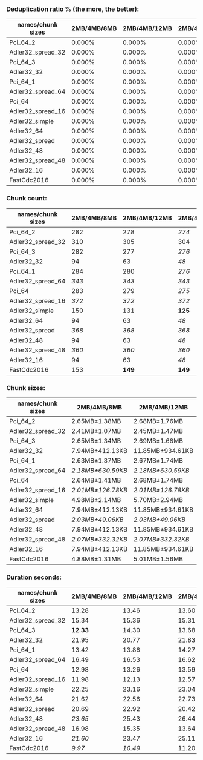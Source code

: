 ### Deduplication ratio % (the more, the better):

| names/chunk sizes | 2MB/4MB/8MB | 2MB/4MB/12MB | 2MB/4MB/16MB | 1MB/4MB/16MB | 2MB/4MB/5MB | 2MB/4MB/6MB | 2MB/4MB/7MB | 3MB/4MB/6MB | 2MB/4MB/20MB | 2MB/4MB/32MB |
| --------------- | --------- | ---------- | ---------- | ---------- | --------- | --------- | --------- | --------- | ---------- | ---------- |
| Pci_64_2        | 0.000%    | 0.000%     | 0.000%     | **0.484%** | 0.000%    | 0.000%    | 0.000%    | 0.000%    | 0.000%     | 0.000%     |
| Adler32_spread_32 | 0.000%    | 0.000%     | 0.000%     | **0.140%** | 0.000%    | 0.000%    | 0.000%    | 0.000%    | 0.000%     | 0.000%     |
| Pci_64_3        | 0.000%    | 0.000%     | 0.000%     | **0.484%** | 0.000%    | 0.000%    | 0.000%    | 0.000%    | 0.000%     | 0.000%     |
| Adler32_32      | 0.000%    | 0.000%     | 0.000%     | 0.000%     | 0.000%    | 0.000%    | 0.000%    | 0.000%    | 0.000%     | 0.000%     |
| Pci_64_1        | 0.000%    | 0.000%     | 0.000%     | **0.484%** | 0.000%    | 0.000%    | 0.000%    | 0.000%    | 0.000%     | 0.000%     |
| Adler32_spread_64 | 0.000%    | 0.000%     | 0.000%     | 0.000%     | 0.000%    | 0.000%    | 0.000%    | 0.000%    | 0.000%     | 0.000%     |
| Pci_64          | 0.000%    | 0.000%     | 0.000%     | **0.484%** | 0.000%    | 0.000%    | 0.000%    | 0.000%    | 0.000%     | 0.000%     |
| Adler32_spread_16 | 0.000%    | 0.000%     | 0.000%     | **0.537%** | 0.000%    | 0.000%    | 0.000%    | 0.000%    | 0.000%     | 0.000%     |
| Adler32_simple  | 0.000%    | 0.000%     | 0.000%     | 0.000%     | 0.000%    | 0.000%    | 0.000%    | 0.000%    | 0.000%     | 0.000%     |
| Adler32_64      | 0.000%    | 0.000%     | 0.000%     | 0.000%     | 0.000%    | 0.000%    | 0.000%    | 0.000%    | 0.000%     | 0.000%     |
| Adler32_spread  | 0.000%    | 0.000%     | 0.000%     | 0.000%     | 0.000%    | 0.000%    | 0.000%    | 0.000%    | 0.000%     | 0.000%     |
| Adler32_48      | 0.000%    | 0.000%     | 0.000%     | 0.000%     | 0.000%    | 0.000%    | 0.000%    | 0.000%    | 0.000%     | 0.000%     |
| Adler32_spread_48 | 0.000%    | 0.000%     | 0.000%     | **0.429%** | 0.000%    | 0.000%    | 0.000%    | 0.000%    | 0.000%     | 0.000%     |
| Adler32_16      | 0.000%    | 0.000%     | 0.000%     | 0.000%     | 0.000%    | 0.000%    | 0.000%    | 0.000%    | 0.000%     | 0.000%     |
| FastCdc2016     | 0.000%    | 0.000%     | 0.000%     | 0.000%     | 0.000%    | 0.000%    | 0.000%    | 0.000%    | 0.000%     | 0.000%     |

### Chunk count:

| names/chunk sizes | 2MB/4MB/8MB | 2MB/4MB/12MB | 2MB/4MB/16MB | 1MB/4MB/16MB | 2MB/4MB/5MB | 2MB/4MB/6MB | 2MB/4MB/7MB | 3MB/4MB/6MB | 2MB/4MB/20MB | 2MB/4MB/32MB |
| --------------- | --------- | ---------- | ---------- | ---------- | --------- | --------- | --------- | --------- | ---------- | ---------- |
| Pci_64_2        | 282       | 278        | *274*      | 477        | 290       | 287       | 283       | **207**   | *274*      | *274*      |
| Adler32_spread_32 | 310       | 305        | 304        | 563        | 314       | 313       | 310       | **221**   | *302*      | *302*      |
| Pci_64_3        | 282       | 277        | *276*      | 476        | 289       | 286       | 284       | **207**   | *276*      | *276*      |
| Adler32_32      | 94        | 63         | *48*       | *48*       | 150       | 125       | 108       | 125       | *38*       | **25**     |
| Pci_64_1        | 284       | 280        | *276*      | 485        | 292       | 289       | 287       | **209**   | *276*      | *276*      |
| Adler32_spread_64 | *343*     | *343*      | *343*      | 643        | 344       | *343*     | *343*     | **233**   | *343*      | *343*      |
| Pci_64          | 283       | 279        | *275*      | 486        | 293       | 290       | 288       | **209**   | *275*      | *275*      |
| Adler32_spread_16 | *372*     | *372*      | *372*      | 738        | *372*     | *372*     | *372*     | **249**   | *372*      | *372*      |
| Adler32_simple  | 150       | 131        | **125**    | 152        | 181       | 172       | 151       | 144       | *130*      | *130*      |
| Adler32_64      | 94        | 63         | *48*       | *48*       | 150       | 125       | 108       | 125       | *38*       | **25**     |
| Adler32_spread  | *368*     | *368*      | *368*      | 724        | *368*     | *368*     | *368*     | **247**   | *368*      | *368*      |
| Adler32_48      | 94        | 63         | *48*       | *48*       | 150       | 125       | 108       | 125       | *38*       | **25**     |
| Adler32_spread_48 | *360*     | *360*      | *360*      | 693        | *360*     | *360*     | *360*     | **242**   | *360*      | *360*      |
| Adler32_16      | 94        | 63         | *48*       | *48*       | 150       | 125       | 108       | 125       | *38*       | **25**     |
| FastCdc2016     | 153       | **149**    | **149**    | 154        | 168       | 160       | 156       | 156       | **149**    | **149**    |

### Chunk sizes:

| names/chunk sizes | 2MB/4MB/8MB      | 2MB/4MB/12MB     | 2MB/4MB/16MB     | 1MB/4MB/16MB   | 2MB/4MB/5MB        | 2MB/4MB/6MB      | 2MB/4MB/7MB      | 3MB/4MB/6MB         | 2MB/4MB/20MB     | 2MB/4MB/32MB     |
| --------------- | ---------------- | ---------------- | ---------------- | -------------- | ------------------ | ---------------- | ---------------- | ------------------- | ---------------- | ---------------- |
| Pci_64_2        | 2.65MB±1.38MB    | 2.68MB±1.76MB    | *2.72MB±2.09MB*  | 1.56MB±1.79MB  | 2.57MB±969.12KB    | 2.60MB±1.11MB    | 2.64MB±1.29MB    | **3.61MB±976.17KB** | *2.72MB±2.10MB*  | *2.72MB±2.10MB*  |
| Adler32_spread_32 | 2.41MB±1.07MB    | 2.45MB±1.47MB    | 2.46MB±1.66MB    | 1.33MB±1.33MB  | 2.38MB±789.73KB    | 2.38MB±907.25KB  | 2.41MB±1023.15KB | **3.38MB±827.01KB** | *2.47MB±1.87MB*  | *2.47MB±1.89MB*  |
| Pci_64_3        | 2.65MB±1.34MB    | 2.69MB±1.68MB    | *2.70MB±1.81MB*  | 1.57MB±1.62MB  | 2.58MB±965.28KB    | 2.61MB±1.09MB    | 2.63MB±1.23MB    | **3.61MB±933.03KB** | *2.70MB±1.81MB*  | *2.70MB±1.81MB*  |
| Adler32_32      | 7.94MB±412.13KB  | 11.85MB±934.61KB | 15.55MB±2.16MB   | 15.55MB±2.16MB | **4.98MB±240.62KB** | *5.97MB±263.31KB* | 6.91MB±717.02KB  | *5.97MB±263.31KB*   | 19.64MB±1.77MB   | 29.86MB±7.27MB   |
| Pci_64_1        | 2.63MB±1.37MB    | 2.67MB±1.74MB    | *2.70MB±2.06MB*  | 1.54MB±1.74MB  | 2.56MB±969.43KB    | 2.58MB±1.10MB    | 2.60MB±1.23MB    | **3.57MB±952.52KB** | *2.70MB±2.07MB*  | *2.70MB±2.07MB*  |
| Adler32_spread_64 | *2.18MB±630.59KB* | *2.18MB±630.59KB* | *2.18MB±630.59KB* | 1.16MB±585.42KB | 2.17MB±519.52KB    | *2.18MB±610.79KB* | *2.18MB±628.72KB* | **3.20MB±592.04KB** | *2.18MB±630.59KB* | *2.18MB±630.59KB* |
| Pci_64          | 2.64MB±1.41MB    | 2.68MB±1.74MB    | *2.71MB±2.06MB*  | 1.54MB±1.76MB  | 2.55MB±956.49KB    | 2.57MB±1.09MB    | 2.59MB±1.26MB    | **3.57MB±1006.03KB** | *2.71MB±2.07MB*  | *2.71MB±2.07MB*  |
| Adler32_spread_16 | *2.01MB±126.78KB* | *2.01MB±126.78KB* | *2.01MB±126.78KB* | 1.01MB±66.43KB | *2.01MB±126.78KB*  | *2.01MB±126.78KB* | *2.01MB±126.78KB* | **3.00MB±174.07KB** | *2.01MB±126.78KB* | *2.01MB±126.78KB* |
| Adler32_simple  | 4.98MB±2.14MB    | 5.70MB±2.94MB    | 5.97MB±3.84MB    | *4.91MB±3.58MB* | **4.12MB±1.01MB**  | *4.34MB±1.43MB*  | 4.94MB±1.92MB    | 5.18MB±1.10MB       | 5.74MB±3.41MB    | 5.74MB±3.41MB    |
| Adler32_64      | 7.94MB±412.13KB  | 11.85MB±934.61KB | 15.55MB±2.16MB   | 15.55MB±2.16MB | **4.98MB±240.62KB** | *5.97MB±263.31KB* | 6.91MB±717.02KB  | *5.97MB±263.31KB*   | 19.64MB±1.77MB   | 29.86MB±7.27MB   |
| Adler32_spread  | *2.03MB±49.06KB* | *2.03MB±49.06KB* | *2.03MB±49.06KB* | 1.03MB±49.04KB | *2.03MB±49.06KB*   | *2.03MB±49.06KB* | *2.03MB±49.06KB* | **3.02MB±110.81KB** | *2.03MB±49.06KB* | *2.03MB±49.06KB* |
| Adler32_48      | 7.94MB±412.13KB  | 11.85MB±934.61KB | 15.55MB±2.16MB   | 15.55MB±2.16MB | **4.98MB±240.62KB** | *5.97MB±263.31KB* | 6.91MB±717.02KB  | *5.97MB±263.31KB*   | 19.64MB±1.77MB   | 29.86MB±7.27MB   |
| Adler32_spread_48 | *2.07MB±332.32KB* | *2.07MB±332.32KB* | *2.07MB±332.32KB* | 1.08MB±296.94KB | *2.07MB±290.71KB*  | *2.07MB±330.85KB* | *2.07MB±332.32KB* | **3.08MB±332.42KB** | *2.07MB±332.32KB* | *2.07MB±332.32KB* |
| Adler32_16      | 7.94MB±412.13KB  | 11.85MB±934.61KB | 15.55MB±2.16MB   | 15.55MB±2.16MB | **4.98MB±240.62KB** | *5.97MB±263.31KB* | 6.91MB±717.02KB  | *5.97MB±263.31KB*   | 19.64MB±1.77MB   | 29.86MB±7.27MB   |
| FastCdc2016     | 4.88MB±1.31MB    | 5.01MB±1.56MB    | 5.01MB±1.64MB    | 4.85MB±1.76MB  | **4.44MB±728.79KB** | *4.67MB±901.66KB* | *4.78MB±1.13MB*  | *4.78MB±800.11KB*   | 5.01MB±1.64MB    | 5.01MB±1.64MB    |

### Duration seconds:

| names/chunk sizes | 2MB/4MB/8MB | 2MB/4MB/12MB | 2MB/4MB/16MB | 1MB/4MB/16MB | 2MB/4MB/5MB | 2MB/4MB/6MB | 2MB/4MB/7MB | 3MB/4MB/6MB | 2MB/4MB/20MB | 2MB/4MB/32MB |
| --------------- | --------- | ---------- | ---------- | ---------- | --------- | --------- | --------- | --------- | ---------- | ---------- |
| Pci_64_2        | 13.28     | 13.46      | 13.60      | 14.81      | *12.59*   | *12.68*   | 13.20     | **12.27** | 14.07      | 14.42      |
| Adler32_spread_32 | 15.34     | 15.36      | 15.31      | 16.33      | **13.95** | 15.03     | *14.54*   | *14.47*   | 15.30      | 14.54      |
| Pci_64_3        | **12.33** | 14.30      | 13.68      | 15.21      | *12.88*   | 14.43     | 13.14     | *12.52*   | 13.84      | 14.60      |
| Adler32_32      | 21.95     | 20.77      | 21.83      | 21.38      | **18.24** | 21.14     | *20.39*   | *20.50*   | 22.38      | 22.19      |
| Pci_64_1        | 13.42     | 13.86      | 14.27      | 15.35      | *12.96*   | 13.25     | *13.16*   | **12.55** | 14.45      | 15.08      |
| Adler32_spread_64 | 16.49     | 16.53      | 16.62      | 17.47      | **16.45** | *16.47*   | 16.49     | *16.47*   | 16.70      | 17.51      |
| Pci_64          | 12.98     | 13.26      | 13.59      | 14.71      | *12.45*   | *12.47*   | 12.87     | **12.22** | 13.92      | 14.31      |
| Adler32_spread_16 | 11.98     | 12.13      | 12.57      | 13.90      | *11.66*   | *11.75*   | 11.88     | **11.56** | 12.73      | 13.57      |
| Adler32_simple  | 22.25     | 23.16      | 23.04      | 23.42      | **20.20** | *21.76*   | 22.37     | *20.40*   | 23.32      | 23.50      |
| Adler32_64      | 21.62     | 22.56      | 22.73      | 23.29      | *19.76*   | *20.67*   | 21.27     | **19.62** | 22.98      | 23.31      |
| Adler32_spread  | 20.69     | 22.92      | 20.42      | *18.66*    | **17.10** | 19.33     | 20.19     | 19.01     | 19.05      | *18.59*    |
| Adler32_48      | *23.65*   | 25.43      | 26.44      | 30.33      | 24.64     | *23.01*   | 26.23     | 25.16     | 30.44      | **18.78**  |
| Adler32_spread_48 | 16.98     | 15.35      | 13.64      | 14.54      | *13.54*   | *13.24*   | **13.21** | 14.02     | 14.53      | 14.18      |
| Adler32_16      | *21.60*   | 23.47      | 25.11      | 26.04      | *20.87*   | 21.74     | 22.02     | **19.00** | 24.64      | 24.53      |
| FastCdc2016     | *9.97*    | *10.49*    | 11.20      | 11.78      | 10.97     | 10.95     | 11.30     | 11.01     | 11.77      | **8.10**   |

